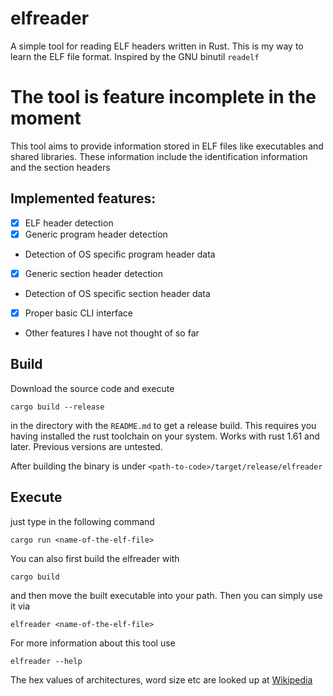 # elfreader

A simple tool for reading ELF headers written in Rust. This is my way to learn the ELF file format.
Inspired by the GNU binutil `readelf`

# The tool is feature incomplete in the moment

This tool aims to provide information stored in ELF files like executables and shared libraries. 
These information include the identification information and the section headers

## Implemented features:
- [x] ELF header detection
- [x] Generic program header detection
- Detection of OS specific program header data
- [x] Generic section header detection
- Detection of OS specific section header data
- [x] Proper basic CLI interface
- Other features I have not thought of so far

## Build

Download the source code and execute

```cargo build --release```

in the directory with the `README.md` to get a release build. This requires you having installed the rust toolchain on your system.
Works with rust 1.61 and later. Previous versions are untested.

After building the binary is under `<path-to-code>/target/release/elfreader`
## Execute
just type in the following command

```cargo run <name-of-the-elf-file>```

You can also first build the elfreader with

```cargo build```

and then move the built executable into your path. Then you can simply use it via

```elfreader <name-of-the-elf-file>```

For more information about this tool use

```elfreader --help```

The hex values of architectures, word size etc are looked up at [Wikipedia](https://en.wikipedia.org/wiki/Executable_and_Linkable_Format)